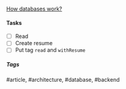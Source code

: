[How databases work?](https://cstack.github.io/db_tutorial/)



#### Tasks
- [ ] Read
- [ ] Create resume
- [ ] Put tag `read` and `withResume`

##### Tags
#article, #architecture, #database, #backend 

